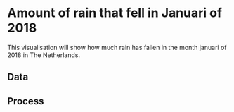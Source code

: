 # Amount of rain that fell in Januari of 2018
This visualisation will show how much rain has fallen in the month januari of 2018 in The Netherlands.

## Data

## Process
